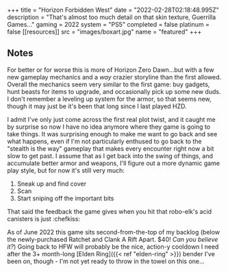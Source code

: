 +++
title = "Horizon Forbidden West"
date = "2022-02-28T02:18:48.995Z"
description = "That's almost too much detail on that skin texture, Guerrilla Games..."
gaming = 2022
system = "PS5"
completed = false
platinum = false
[[resources]]
src = "images/boxart.jpg"
name = "featured"
+++

## Notes

For better or for worse this is more of Horizon Zero Dawn...but with a few new gameplay mechanics and a *way* crazier storyline than the first allowed. Overall the mechanics seem very similar to the first game: buy gadgets, hunt beasts for items to upgrade, and occasionally pick up some new duds. I don't remember a leveling up system for the armor, so that seems new, though it may just be it's been that long since I last played HZD.

I admit I've only just come across the first real plot twist, and it caught me by surprise so now I have no idea anymore where they game is going to take things. It was surprising enough to make me want to go back and see what happens, even if I'm not particularly enthused to go back to the "stealth is the way" gameplay that makes every encounter right now a bit slow to get past. I assume that as I get back into the swing of things, and accumulate better armor and weapons, I'll figure out a more dynamic game play style, but for now it's still very much:

1. Sneak up and find cover
2. Scan
3. Start sniping off the important bits

That said the feedback the game gives when you hit that robo-elk's acid canisters is just :chefkiss:

As of June 2022 this game sits second-from-the-top of my backlog (below the newly-purchased Ratchet and Clank A Rift Apart. $40! *Can you believe it?*) Going back to HFW will probably be the nice, action-y cooldown I need after the 3+ month-long [Elden Ring]({{< ref "elden-ring" >}}) bender I've been on, though - I'm not yet ready to throw in the towel on this one...
